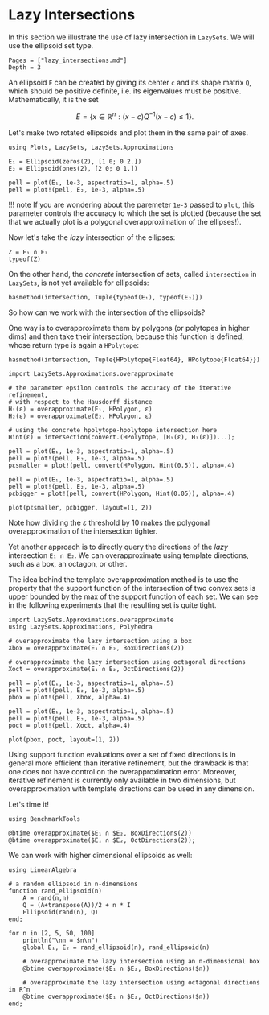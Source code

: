 # Lazy Intersections

In this section we illustrate the use of lazy intersection in `LazySets`. We
will use the ellipsoid set type.

```@contents
Pages = ["lazy_intersections.md"]
Depth = 3
```

An ellipsoid ``E`` can be created by giving its center ``c`` and its shape matrix ``Q``,
which should be positive definite, i.e. its eigenvalues must be positive.
Mathematically, it is the set

```math
    E = \{ x ∈ \mathbb{R}^n : (x-c)Q^{-1}(x-c) ≤ 1\}.
```

Let's make two rotated ellipsoids and plot them in the same pair of axes.

```@example ellipsoids
using Plots, LazySets, LazySets.Approximations

E₁ = Ellipsoid(zeros(2), [1 0; 0 2.])
E₂ = Ellipsoid(ones(2), [2 0; 0 1.])

pell = plot(E₁, 1e-3, aspectratio=1, alpha=.5)
pell = plot!(pell, E₂, 1e-3, alpha=.5)
```

!!! note
    If you are wondering about the paremeter `1e-3` passed to `plot`, this
    parameter controls the accuracy to which the set is plotted (because the set that
    we actually plot is a polygonal overapproximation of the ellipses!).

Now let's take the *lazy* intersection of the ellipses:


```@example ellipsoids
Z = E₁ ∩ E₂
typeof(Z)
```

On the other hand, the *concrete* intersection of sets, called `intersection` in
`LazySets`, is not yet available for ellipsoids:

```@example ellipsoids
hasmethod(intersection, Tuple{typeof(E₁), typeof(E₂)})
```

So how can we work with the intersection of the ellipsoids?

One way is to overapproximate them by polygons (or polytopes in higher dims) and
then take their intersection, because this function is defined, whose return
type is again a `HPolytope`:

```@example ellipsoids
hasmethod(intersection, Tuple{HPolytope{Float64}, HPolytope{Float64}})
```

```@example ellipsoids
import LazySets.Approximations.overapproximate

# the parameter epsilon controls the accuracy of the iterative refinement,
# with respect to the Hausdorff distance
H₁(ε) = overapproximate(E₁, HPolygon, ε)
H₂(ε) = overapproximate(E₂, HPolygon, ε)

# using the concrete hpolytope-hpolytope intersection here
Hint(ε) = intersection(convert.(HPolytope, [H₁(ε), H₂(ε)])...);
```

```@example ellipsoids
pell = plot(E₁, 1e-3, aspectratio=1, alpha=.5)
pell = plot!(pell, E₂, 1e-3, alpha=.5)
pεsmaller = plot!(pell, convert(HPolygon, Hint(0.5)), alpha=.4)

pell = plot(E₁, 1e-3, aspectratio=1, alpha=.5)
pell = plot!(pell, E₂, 1e-3, alpha=.5)
pεbigger = plot!(pell, convert(HPolygon, Hint(0.05)), alpha=.4)

plot(pεsmaller, pεbigger, layout=(1, 2))
```

Note how dividing the $\varepsilon$ threshold by 10 makes the polygonal
overapproximation of the intersection tighter.

Yet another approach is to directly query the directions of the *lazy* intersection
`E₁ ∩ E₂`. We can overapproximate using template directions, such as a box,
an octagon, or other.

The idea behind the template overapproximation method is to use the property that
the support function of the intersection of two convex sets is upper bounded by
the max of the support function of each set. We can see in the following experiments that
the resulting set is quite tight.

```@example ellipsoids
import LazySets.Approximations.overapproximate
using LazySets.Approximations, Polyhedra

# overapproximate the lazy intersection using a box
Xbox = overapproximate(E₁ ∩ E₂, BoxDirections(2))

# overapproximate the lazy intersection using octagonal directions
Xoct = overapproximate(E₁ ∩ E₂, OctDirections(2))

pell = plot(E₁, 1e-3, aspectratio=1, alpha=.5)
pell = plot!(pell, E₂, 1e-3, alpha=.5)
pbox = plot!(pell, Xbox, alpha=.4)

pell = plot(E₁, 1e-3, aspectratio=1, alpha=.5)
pell = plot!(pell, E₂, 1e-3, alpha=.5)
poct = plot!(pell, Xoct, alpha=.4)

plot(pbox, poct, layout=(1, 2))
```

Using support function evaluations over a set of fixed directions is in general
more efficient than iterative refinement, but the drawback is that one does not have control on the
overapproximation error. Moreover, iterative refinement is currently only available in two dimensions,
but overapproximation with template directions can be used in any dimension.

Let's time it!

```@example ellipsoids
using BenchmarkTools

@btime overapproximate($E₁ ∩ $E₂, BoxDirections(2))
@btime overapproximate($E₁ ∩ $E₂, OctDirections(2));
```

We can work with higher dimensional ellipsoids as well:

```@example ellipsoids
using LinearAlgebra

# a random ellipsoid in n-dimensions
function rand_ellipsoid(n)
    A = rand(n,n)
    Q = (A+transpose(A))/2 + n * I
    Ellipsoid(rand(n), Q)
end;
```

```@example ellipsoids
for n in [2, 5, 50, 100]
    println("\nn = $n\n")
    global E₁, E₂ = rand_ellipsoid(n), rand_ellipsoid(n)

    # overapproximate the lazy intersection using an n-dimensional box
    @btime overapproximate($E₁ ∩ $E₂, BoxDirections($n))
    
    # overapproximate the lazy intersection using octagonal directions in R^n
    @btime overapproximate($E₁ ∩ $E₂, OctDirections($n))
end;
```
